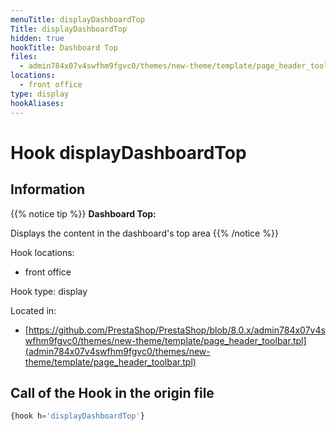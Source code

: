 ```yaml
---
menuTitle: displayDashboardTop
Title: displayDashboardTop
hidden: true
hookTitle: Dashboard Top
files:
  - admin784x07v4swfhm9fgvc0/themes/new-theme/template/page_header_toolbar.tpl
locations:
  - front office
type: display
hookAliases:
---
```


# Hook displayDashboardTop

## Information

{{% notice tip %}}
**Dashboard Top:** 

Displays the content in the dashboard's top area
{{% /notice %}}

Hook locations: 
  - front office

Hook type: display

Located in: 
  - [https://github.com/PrestaShop/PrestaShop/blob/8.0.x/admin784x07v4swfhm9fgvc0/themes/new-theme/template/page_header_toolbar.tpl](admin784x07v4swfhm9fgvc0/themes/new-theme/template/page_header_toolbar.tpl)

## Call of the Hook in the origin file

```php
{hook h='displayDashboardTop'}
```